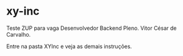 # xy-inc
Teste ZUP para vaga Desenvolvedor Backend Pleno. Vitor César de Carvalho.

Entre na pasta XYInc e veja as demais instruções.
